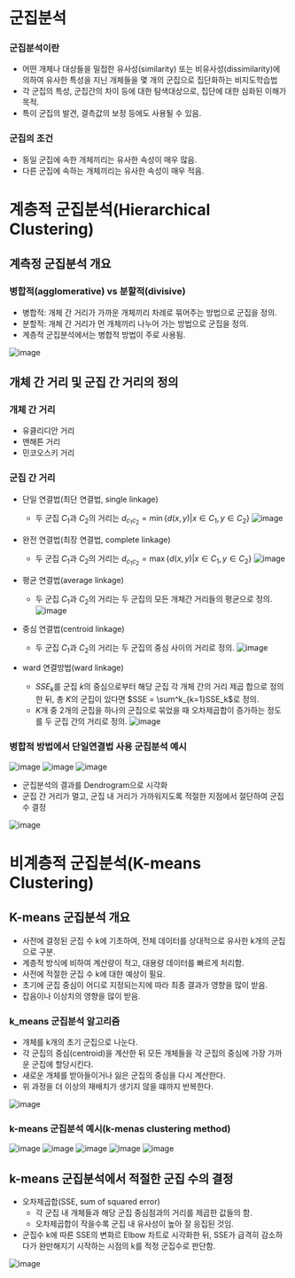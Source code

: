 # 군집분석
### 군집분석이란
- 어떤 개체나 대상들을 밀접한 유사성(similarity) 또는 비유사성(dissimilarity)에 의하여 유사한 특성을 지닌 개체들을 몇 개의 군집으로 집단화하는 비지도학습법
- 각 군집의 특성, 군집간의 차이 등에 대한 탐색대상으로, 집단에 대한 심화된 이해가 목적.
- 특이 군집의 발견, 결측값의 보정 등에도 사용될 수 있음.

### 군집의 조건
- 동일 군집에 속한 개체끼리는 유사한 속성이 매우 많음.
- 다른 군집에 속하는 개체끼리는 유사한 속성이 매우 적음.

# 계층적 군집분석(Hierarchical Clustering)
## 계측정 군집분석 개요
### 병합적(agglomerative) vs 분할적(divisive)
- 병합적: 개체 간 거리가 가까운 개체끼리 차례로 묶어주는 방법으로 군집을 정의.
- 분할적: 개체 간 거리가 먼 개체끼리 나누어 가는 방법으로 군집을 정의.
- 계층적 군집분석에서는 병합적 방법이 주로 사용됨.

![image](https://user-images.githubusercontent.com/82266289/235697891-77f29f43-4603-40f2-99f6-8d99b2eae449.png)

## 개체 간 거리 및 군집 간 거리의 정의
### 개체 간 거리
- 유클리디안 거리
- 맨해튼 거리
- 민코오스키 거리

### 군집 간 거리
- 단일 연결법(최단 연결법, single linkage)
  - 두 군집 $C_1$과 $C_2$의 거리는 $d_{c_1c_2} = \min \{d(x,y)|x \in C_1, y \in C_2\}$
![image](https://user-images.githubusercontent.com/82266289/235699980-97ae1944-ee90-47f5-a2bb-d19abdbedbbb.png)

- 완전 연결법(최장 연결법, complete linkage)
  - 두 군집 $C_1$과 $C_2$의 거리는 $d_{c_1c_2} = \max \{d(x,y)|x \in C_1, y \in C_2\}$
![image](https://user-images.githubusercontent.com/82266289/235700613-c40d12fd-067a-4aa8-aa58-6bd4541c210f.png)

- 평균 연결법(average linkage)
  - 두 군집 $C_1$과 $C_2$의 거리는 두 군집의 모든 개체간 거리들의 평균으로 정의.
![image](https://user-images.githubusercontent.com/82266289/235700845-1bed8822-0bd8-48d2-bfed-4428345d6428.png)

- 중심 연결법(centroid linkage)
  - 두 군집 $C_1$과 $C_2$의 거리는 두 군집의 중심 사이의 거리로 정의.
![image](https://user-images.githubusercontent.com/82266289/235700988-ef113bf2-16ac-4d41-ab75-5bfa3df32e62.png)

- ward 연결방법(ward linkage)
  - $SSE_k$를 군집 $k$의 중심으로부터 해당 군집 각 개체 간의 거리 제곱 합으로 정의한 뒤, 총 $K$의 군집이 있다면 $SSE = \sum^k_{k=1}SSE_k$로 정의.
  - $K$개 중 2개의 군집을 하나의 군집으로 묶었을 때 오차제곱합이 증가하는 정도를 두 군집 간의 거리로 정의.
![image](https://user-images.githubusercontent.com/82266289/235701556-fdddb0d0-b5c5-498d-8edc-ae39a79b8f71.png)

### 병합적 방법에서 단일연결법 사용 군집분석 예시
![image](https://user-images.githubusercontent.com/82266289/235928899-eccd2f1d-22a5-41a4-ae7c-7d365f763b19.png)
![image](https://user-images.githubusercontent.com/82266289/235928981-9d450ee6-3ab3-4601-98bf-0b05f0c3cf3f.png)
![image](https://user-images.githubusercontent.com/82266289/235929050-82f2e545-90a2-4c5d-8400-6e8fc6c93576.png)

- 군집분석의 결과를 Dendrogram으로 시각화
- 군집 간 거리가 멀고, 군집 내 거리가 가까워지도록 적절한 지점에서 절단하여 군집 수 결정

![image](https://user-images.githubusercontent.com/82266289/235929224-c4c1a20e-2e8c-46a0-af4a-140b9aec93cc.png)

# 비계층적 군집분석(K-means Clustering)
## K-means 군집분석 개요
- 사전에 결정된 군집 수 k에 기초하여, 전체 데이터를 상대적으로 유사한 k개의 군집으로 구분.
- 계층적 방식에 비하여 계산량이 적고, 대용량 데이터를 빠르게 처리함.
- 사전에 적절한 군집 수 k에 대한 예상이 필요.
- 초기에 군집 중심이 어디로 지정되는지에 따라 최종 결과가 영향을 많이 받음.
- 잡음이나 이상치의 영향을 많이 받음.

### k_means 군집분석 알고리즘
- 개체를 k개의 초기 군집으로 나눈다.
- 각 군집의 중심(centroid)을 계산한 뒤 모든 개체들을 각 군집의 중심에 가장 가까운 군집에 할당시킨다.
- 새로운 개체를 받아들이거나 잃은 군집의 중심을 다시 계산한다.
- 위 과정을 더 이상의 재배치가 생기지 않을 떄까지 반복한다.

![image](https://user-images.githubusercontent.com/82266289/235930354-4ff35b41-41f7-40ef-b65d-40ccca22b77f.png)

### k-means 군집분석 예시(k-menas clustering method)
![image](https://user-images.githubusercontent.com/82266289/235930563-3b1c6ed2-c138-493e-9edc-81c57e628a06.png)
![image](https://user-images.githubusercontent.com/82266289/235931660-07323889-36f3-4585-a11d-cb73d2ddef34.png)
![image](https://user-images.githubusercontent.com/82266289/235931805-5c81ab32-40a2-4331-9fe2-d826cdffee4c.png)
![image](https://user-images.githubusercontent.com/82266289/235931854-1df8e4e2-d18c-4367-b791-4d4c010bbfac.png)
![image](https://user-images.githubusercontent.com/82266289/235931903-014c1bce-bf20-49a8-b32f-e4e354ba9d95.png)

## k-means 군집분석에서 적절한 군집 수의 결정
- 오차제곱합(SSE, sum of squared error)
  - 각 군집 내 개체들과 해당 군집 중심점과의 거리를 제곱한 값들의 함.
  - 오차제곱합이 작을수록 군집 내 유사성이 높아 잘 응집된 것임.
- 군집수 k에 따른 SSE의 변화르 Elbow 차트로 시각화한 뒤, SSE가 급격히 감소하다가 완만해지기 시작하는 시점의 k를 적정 군집수로 판단함.

![image](https://user-images.githubusercontent.com/82266289/235933783-9b48dbca-062f-412b-aa96-64fc483c55ab.png)